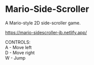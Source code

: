 # Mario-Side-Scroller
A Mario-style 2D side-scroller game.

https://mario-sidescroller-jb.netlify.app/

CONTROLS: <br/>
A - Move left <br/>
D - Move right <br/>
W - Jump <br/>
